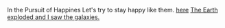 In the Pursuit of Happines
Let's try to stay happy like them. [here](https://www.youtube.com/watch?v=8mP5xOg7ijs)
[The Earth exploded and I saw the galaxies.](https://lh3.googleusercontent.com/vqZ4d4_iZAgPH6iFjwQnjccoSR9YbabBILCI-Yq48m7sLSIweQcm8FQve4J_U19Vgbc=h900-rw)
